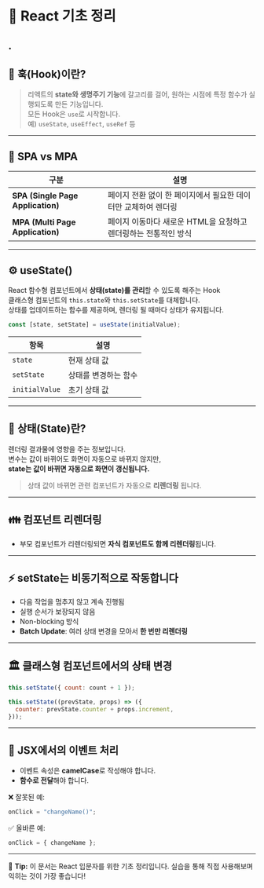 # 📘 React 기초 정리
.
---

## 📌 훅(Hook)이란?

> 리액트의 **state와 생명주기 기능**에 갈고리를 걸어, 원하는 시점에 특정 함수가 실행되도록 만든 기능입니다.  
> 모든 Hook은 `use`로 시작합니다.  
> 예) `useState`, `useEffect`, `useRef` 등

---

## 🧭 SPA vs MPA

| 구분                              | 설명                                                            |
| --------------------------------- | --------------------------------------------------------------- |
| **SPA (Single Page Application)** | 페이지 전환 없이 한 페이지에서 필요한 데이터만 교체하여 렌더링  |
| **MPA (Multi Page Application)**  | 페이지 이동마다 새로운 HTML을 요청하고 렌더링하는 전통적인 방식 |

---

## ⚙️ useState()

React 함수형 컴포넌트에서 **상태(state)를 관리**할 수 있도록 해주는 Hook  
클래스형 컴포넌트의 `this.state`와 `this.setState`를 대체합니다.  
상태를 업데이트하는 함수를 제공하며, 렌더링 될 때마다 상태가 유지됩니다.

```js
const [state, setState] = useState(initialValue);
```

| 항목           | 설명                 |
| -------------- | -------------------- |
| `state`        | 현재 상태 값         |
| `setState`     | 상태를 변경하는 함수 |
| `initialValue` | 초기 상태 값         |

---

## 🧠 상태(State)란?

렌더링 결과물에 영향을 주는 정보입니다.  
변수는 값이 바뀌어도 화면이 자동으로 바뀌지 않지만,  
**state는 값이 바뀌면 자동으로 화면이 갱신됩니다.**

> 상태 값이 바뀌면 관련 컴포넌트가 자동으로 **리렌더링** 됩니다.

---

## 👪 컴포넌트 리렌더링

- 부모 컴포넌트가 리렌더링되면 **자식 컴포넌트도 함께 리렌더링**됩니다.

---

## ⚡ setState는 비동기적으로 작동합니다

- 다음 작업을 멈추지 않고 계속 진행됨
- 실행 순서가 보장되지 않음
- Non-blocking 방식
- **Batch Update**: 여러 상태 변경을 모아서 **한 번만 리렌더링**

---

## 🏛️ 클래스형 컴포넌트에서의 상태 변경

```js
this.setState({ count: count + 1 });

this.setState((prevState, props) => ({
  counter: prevState.counter + props.increment,
}));
```

---

## 🧼 JSX에서의 이벤트 처리

- 이벤트 속성은 **camelCase**로 작성해야 합니다.
- **함수로 전달**해야 합니다.

❌ 잘못된 예:

```jsx
onClick = "changeName()";
```

✅ 올바른 예:

```jsx
onClick = { changeName };
```

---

📝 **Tip:** 이 문서는 React 입문자를 위한 기초 정리입니다. 실습을 통해 직접 사용해보며 익히는 것이 가장 좋습니다!
